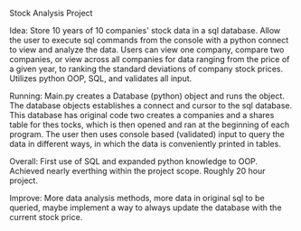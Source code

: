 Stock Analysis Project

Idea: 
    Store 10 years of 10 companies' stock data in a sql database. Allow the user to execute sql commands from the console with a python connect to view and analyze the data. Users can view one company, compare two companies, or view across all companies for data ranging from the price of a given year, to ranking the standard deviations of company stock prices. Utilizes python OOP, SQL, and validates all input.

Running:
    Main.py creates a Database (python) object and runs the object. The database objects establishes a connect and cursor to the sql database. This database has original code two creates a companies and a shares table for thes tocks, which is then opened and ran at the beginning of each program. The user then uses console based (validated) input to query the data in different ways, in which the data is conveniently printed in tables.

Overall:
    First use of SQL and expanded python knowledge to OOP. Achieved nearly everthing within the project scope. Roughly 20 hour project.

Improve:
    More data analysis methods, more data in original sql to be queried, maybe implement a way to always update the database with the current stock price.